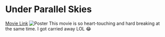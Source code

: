 # Under Parallel Skies
[Movie Link](https://www.imdb.com/title/tt28443413/)
![Poster](MV5BNDY3NTExNjktODczMC00MWQ0LWIyNTUtZGJiMjUyZDhjM2NiXkEyXkFqcGc@._V1_FMjpg_UX1000_)
This movie is so heart-touching and hard breaking at the same time. I got carried away LOL :joy:
